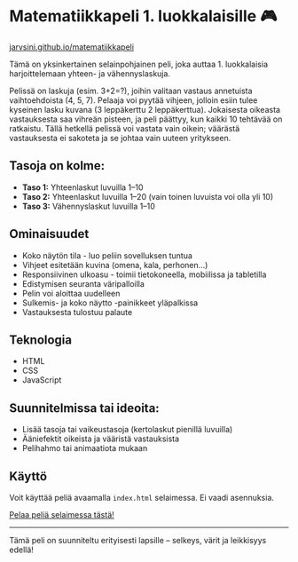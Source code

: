 # Matematiikkapeli 1. luokkalaisille 🎮

[jarvsini.github.io/matematiikkapeli](https://jarvsini.github.io/matematiikkapeli)

Tämä on yksinkertainen selainpohjainen peli, joka auttaa 1. luokkalaisia harjoittelemaan yhteen- ja vähennyslaskuja.

Pelissä on laskuja (esim. 3+2=?), joihin valitaan vastaus annetuista vaihtoehdoista (4, 5, 7).
Pelaaja voi pyytää vihjeen, jolloin esiin tulee kyseinen lasku kuvana (3 leppäkerttu 2 leppäkerttua).
Jokaisesta oikeasta vastauksesta saa vihreän pisteen, ja peli päättyy, kun kaikki 10 tehtävää on ratkaistu.
Tällä hetkellä pelissä voi vastata vain oikein; väärästä vastauksesta ei sakoteta ja se johtaa vain uuteen yritykseen.

## Tasoja on kolme:

- **Taso 1:** Yhteenlaskut luvuilla 1–10
- **Taso 2:** Yhteenlaskut luvuilla 1–20 (vain toinen luvuista voi olla yli 10)
- **Taso 3:** Vähennyslaskut luvuilla 1–10

## Ominaisuudet

- Koko näytön tila - luo peliin sovelluksen tuntua
- Vihjeet esitetään kuvina (omena, kala, perhonen…)
- Responsiivinen ulkoasu - toimii tietokoneella, mobiilissa ja tabletilla
- Edistymisen seuranta väripalloilla
- Pelin voi aloittaa uudelleen
- Sulkemis- ja koko näytto -painikkeet yläpalkissa
- Vastauksesta tulostuu palaute

## Teknologia

- HTML
- CSS
- JavaScript

## Suunnitelmissa tai ideoita:

- Lisää tasoja tai vaikeustasoja (kertolaskut pienillä luvuilla)
- Ääniefektit oikeista ja vääristä vastauksista
- Pelihahmo tai animaatiota mukaan

## Käyttö

Voit käyttää peliä avaamalla `index.html` selaimessa. Ei vaadi asennuksia.

[Pelaa peliä selaimessa tästä!](https://jarvsini.github.io/matematiikkapeli)


---

Tämä peli on suunniteltu erityisesti lapsille – selkeys, värit ja leikkisyys edellä!
